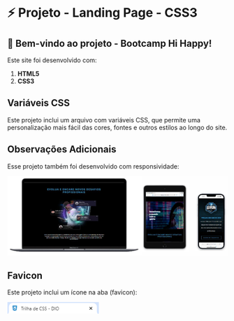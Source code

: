 # ⚡ Projeto - Landing Page - CSS3

## 🚀 Bem-vindo ao projeto - Bootcamp Hi Happy!

Este site foi desenvolvido com:

1. **HTML5**
2. **CSS3**

## Variáveis CSS
Este projeto inclui um arquivo com variáveis CSS, que permite uma personalização mais fácil das cores, fontes e outros estilos ao longo do site.

## Observações Adicionais
Esse projeto também foi desenvolvido com responsividade:

![Responsividade](/assets/images/readme/responsive.jpg)

## Favicon
Este projeto inclui um ícone na aba (favicon):

![Favicon](/assets/images/readme/favicon.png)
